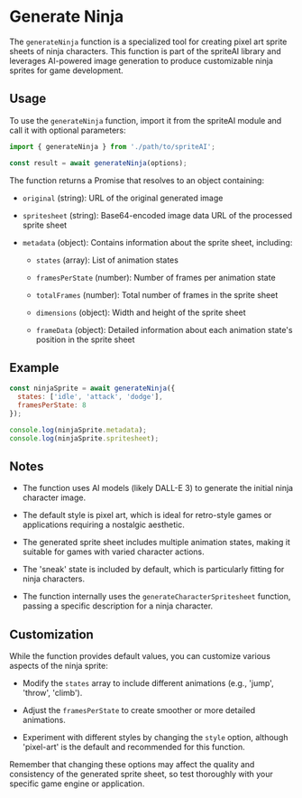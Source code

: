 # Generate Ninja

The `generateNinja` function is a specialized tool for creating pixel art sprite sheets of ninja characters. This function is part of the spriteAI library and leverages AI-powered image generation to produce customizable ninja sprites for game development.

## Usage

To use the `generateNinja` function, import it from the spriteAI module and call it with optional parameters:

```javascript
import { generateNinja } from './path/to/spriteAI';

const result = await generateNinja(options);
```

The function returns a Promise that resolves to an object containing:

* `original` (string): URL of the original generated image

* `spritesheet` (string): Base64-encoded image data URL of the processed sprite sheet

* `metadata` (object): Contains information about the sprite sheet, including:

  * `states` (array): List of animation states

  * `framesPerState` (number): Number of frames per animation state

  * `totalFrames` (number): Total number of frames in the sprite sheet

  * `dimensions` (object): Width and height of the sprite sheet

  * `frameData` (object): Detailed information about each animation state's position in the sprite sheet

## Example

```javascript
const ninjaSprite = await generateNinja({
  states: ['idle', 'attack', 'dodge'],
  framesPerState: 8
});

console.log(ninjaSprite.metadata);
console.log(ninjaSprite.spritesheet);
```

## Notes

* The function uses AI models (likely DALL-E 3) to generate the initial ninja character image.

* The default style is pixel art, which is ideal for retro-style games or applications requiring a nostalgic aesthetic.

* The generated sprite sheet includes multiple animation states, making it suitable for games with varied character actions.

* The 'sneak' state is included by default, which is particularly fitting for ninja characters.

* The function internally uses the `generateCharacterSpritesheet` function, passing a specific description for a ninja character.

## Customization

While the function provides default values, you can customize various aspects of the ninja sprite:

* Modify the `states` array to include different animations (e.g., 'jump', 'throw', 'climb').

* Adjust the `framesPerState` to create smoother or more detailed animations.

* Experiment with different styles by changing the `style` option, although 'pixel-art' is the default and recommended for this function.

Remember that changing these options may affect the quality and consistency of the generated sprite sheet, so test thoroughly with your specific game engine or application.
